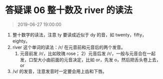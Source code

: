 # 答疑课 06 整十数及 river 的读法

>2019-06-27 19:00:00

1. 整十数字的读法，注意 ty 要读成近似于 dy 的音，如 twenty，fifty，eighty。
2. river 这个单词的读法：/r/ 在元音前和元音后的两个发音。
	1) 元音前发 /r/，比如玫瑰 rose；
	2）元音后发 /r/，一般与元音合在一起发，口型大小由前面的元音决定，比如 or，先发 o，然后把舌头卷上去，or
3. /v/ 的发音，注意发音时一定要会用上齿和下唇。

